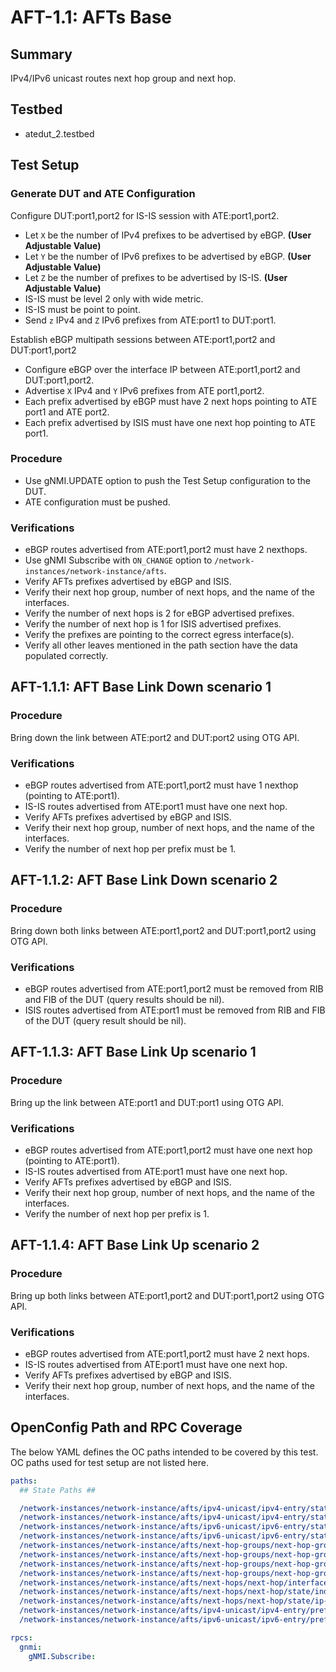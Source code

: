 # AFT-1.1: AFTs Base

## Summary

IPv4/IPv6 unicast routes next hop group and next hop.

## Testbed

* atedut_2.testbed

## Test Setup

### Generate DUT and ATE Configuration

Configure DUT:port1,port2 for IS-IS session with ATE:port1,port2.

* Let `X` be the number of IPv4 prefixes to be advertised by eBGP. **(User Adjustable Value)**
* Let `Y` be the number of IPv6 prefixes to be advertised by eBGP. **(User Adjustable Value)**
* Let `Z` be the number of prefixes to be advertised by IS-IS. **(User Adjustable Value)**
* IS-IS must be level 2 only with wide metric.
* IS-IS must be point to point.
* Send `z` IPv4 and `Z` IPv6 prefixes from ATE:port1 to DUT:port1.

Establish eBGP multipath sessions between ATE:port1,port2 and DUT:port1,port2

* Configure eBGP over the interface IP between ATE:port1,port2 and DUT:port1,port2.
* Advertise `X` IPv4 and `Y` IPv6 prefixes from ATE port1,port2.
* Each prefix advertised by eBGP must have 2 next hops pointing to ATE port1 and ATE port2.
* Each prefix advertised by ISIS must have one next hop pointing to ATE port1.

### Procedure

* Use gNMI.UPDATE option to push the Test Setup configuration to the DUT.
* ATE configuration must be pushed.

### Verifications

* eBGP routes advertised from ATE:port1,port2 must have 2 nexthops.
* Use gNMI Subscribe with `ON_CHANGE` option to `/network-instances/network-instance/afts`.
* Verify AFTs prefixes advertised by eBGP and ISIS.
* Verify their next hop group, number of next hops, and the name of the interfaces.
* Verify the number of next hops is 2 for eBGP advertised prefixes.
* Verify the number of next hop is 1 for ISIS advertised prefixes.
* Verify the prefixes are pointing to the correct egress interface(s).
* Verify all other leaves mentioned in the path section have the data populated correctly.

## AFT-1.1.1: AFT Base Link Down scenario 1

### Procedure

Bring down the link between ATE:port2 and DUT:port2 using OTG API.

### Verifications

* eBGP routes advertised from ATE:port1,port2 must have 1 nexthop (pointing to ATE:port1).
* IS-IS routes advertised from ATE:port1 must have one next hop.
* Verify AFTs prefixes advertised by eBGP and ISIS.
* Verify their next hop group, number of next hops, and the name of the interfaces.
* Verify the number of next hop per prefix must be 1.

## AFT-1.1.2: AFT Base Link Down scenario 2

### Procedure

Bring down both links between ATE:port1,port2 and DUT:port1,port2 using OTG API.

### Verifications

* eBGP routes advertised from ATE:port1,port2 must be removed from RIB and FIB of the DUT (query results should be nil).
* ISIS routes advertised from ATE:port1 must be removed from RIB and FIB of the DUT (query result should be nil).

## AFT-1.1.3: AFT Base Link Up scenario 1

### Procedure

Bring up the link between ATE:port1 and DUT:port1 using OTG API.

### Verifications

* eBGP routes advertised from ATE:port1,port2 must have one next hop (pointing to ATE:port1).
* IS-IS routes advertised from ATE:port1 must have one next hop.
* Verify AFTs prefixes advertised by eBGP and ISIS.
* Verify their next hop group, number of next hops, and the name of the interfaces.
* Verify the number of next hop per prefix is 1.

## AFT-1.1.4: AFT Base Link Up scenario 2

### Procedure

Bring up both links between ATE:port1,port2 and DUT:port1,port2 using OTG API.

### Verifications

* eBGP routes advertised from ATE:port1,port2 must have 2 next hops.
* IS-IS routes advertised from ATE:port1 must have one next hop.
* Verify AFTs prefixes advertised by eBGP and ISIS.
* Verify their next hop group, number of next hops, and the name of the interfaces.


## OpenConfig Path and RPC Coverage

The below YAML defines the OC paths intended to be covered by this test.
OC paths used for test setup are not listed here.

```yaml
paths:
  ## State Paths ##

  /network-instances/network-instance/afts/ipv4-unicast/ipv4-entry/state/next-hop-group:
  /network-instances/network-instance/afts/ipv4-unicast/ipv4-entry/state/prefix:
  /network-instances/network-instance/afts/ipv6-unicast/ipv6-entry/state/next-hop-group:
  /network-instances/network-instance/afts/ipv6-unicast/ipv6-entry/state/prefix:
  /network-instances/network-instance/afts/next-hop-groups/next-hop-group/id:
  /network-instances/network-instance/afts/next-hop-groups/next-hop-group/next-hops/next-hop/state/index:
  /network-instances/network-instance/afts/next-hop-groups/next-hop-group/next-hops/next-hop/state/weight:
  /network-instances/network-instance/afts/next-hop-groups/next-hop-group/state/id:
  /network-instances/network-instance/afts/next-hops/next-hop/interface-ref/state/interface:
  /network-instances/network-instance/afts/next-hops/next-hop/state/index:
  /network-instances/network-instance/afts/next-hops/next-hop/state/ip-address:
  /network-instances/network-instance/afts/ipv4-unicast/ipv4-entry/prefix:
  /network-instances/network-instance/afts/ipv6-unicast/ipv6-entry/prefix:

rpcs:
  gnmi:
    gNMI.Subscribe:
```